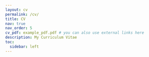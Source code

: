 ```yaml
---
layout: cv
permalink: /cv/
title: CV
nav: true
nav_order: 5
cv_pdf: example_pdf.pdf # you can also use external links here
description: My Curriculum Vitae 
toc:
  sidebar: left
---
```


